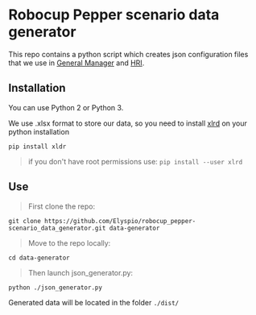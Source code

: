 # Robocup Pepper scenario data generator

This repo contains a python script which creates json configuration files that we use in [General Manager](https://github.com/jacques-saraydaryan/robocup_pepper-general_mng) and [HRI](https://github.com/Elyspio/robocup_pepper-hri_meta).


## Installation

You can use Python 2 or Python 3.

We use .xlsx format to store our data, so you need to install [xlrd](https://pypi.org/project/xlrd/) on your python installation

`pip install xldr`

> if you don't have root permissions use: `pip install --user xlrd`  


## Use

> First clone the repo:

`git clone https://github.com/Elyspio/robocup_pepper-scenario_data_generator.git data-generator`
 
> Move to the repo locally:

`cd data-generator`

> Then launch json_generator.py:

`python ./json_generator.py`

Generated data will be located in the folder `./dist/`